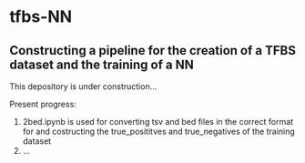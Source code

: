 # tfbs-NN
## Constructing a pipeline for the creation of a TFBS dataset and the training of a NN 

This depository is under construction...

Present progress:
  1. 2bed.ipynb is used for converting tsv and bed files in the correct format for <bedtools intersect> and costructing the true_posititves and true_negatives of the training dataset
  2. ...
